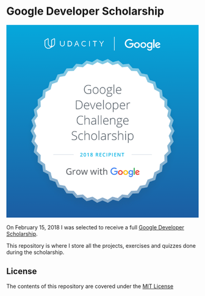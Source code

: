 # Google Developer Scholarship

![recipient](./badge.png?raw=true)

On February 15, 2018 I was selected to receive a full [Google Developer Scholarship](https://www.udacity.com/google-scholarships). 

This repository is where I store all the projects, exercises and quizzes done during the scholarship.

## License 
The contents of this repository are covered under the [MIT License](./LICENSE?raw=true)